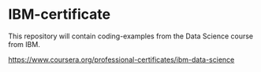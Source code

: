 # IBM-certificate
This repository will contain coding-examples from the Data Science course from IBM.


https://www.coursera.org/professional-certificates/ibm-data-science
